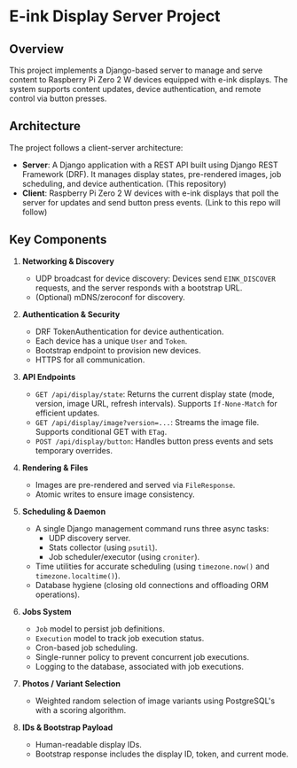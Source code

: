 # E-ink Display Server Project

## Overview


This project implements a Django-based server to manage and serve content to Raspberry Pi Zero 2 W devices equipped with e-ink displays. The system supports content updates, device authentication, and remote control via button presses.


## Architecture


The project follows a client-server architecture:


*   **Server**: A Django application with a REST API built using Django REST Framework (DRF). It manages display states, pre-rendered images, job scheduling, and device authentication. (This repository)
*   **Client**: Raspberry Pi Zero 2 W devices with e-ink displays that poll the server for updates and send button press events. (Link to this repo will follow)


## Key Components


1.  **Networking & Discovery**
    *   UDP broadcast for device discovery: Devices send `EINK_DISCOVER` requests, and the server responds with a bootstrap URL.
    *   (Optional) mDNS/zeroconf for discovery.

2.  **Authentication & Security**
    *   DRF TokenAuthentication for device authentication.
    *   Each device has a unique `User` and `Token`.
    *   Bootstrap endpoint to provision new devices.
    *   HTTPS for all communication.


3.  **API Endpoints**
    *   `GET /api/display/state`: Returns the current display state (mode, version, image URL, refresh intervals). Supports `If-None-Match` for efficient updates.
    *   `GET /api/display/image?version=...`: Streams the image file. Supports conditional GET with `ETag`.
    *   `POST /api/display/button`: Handles button press events and sets temporary overrides.

4.  **Rendering & Files**
    *   Images are pre-rendered and served via `FileResponse`.
    *   Atomic writes to ensure image consistency.

5.  **Scheduling & Daemon**
    *   A single Django management command runs three async tasks:
        *   UDP discovery server.
        *   Stats collector (using `psutil`).
        *   Job scheduler/executor (using `croniter`).
    *   Time utilities for accurate scheduling (using `timezone.now()` and `timezone.localtime()`).
    *   Database hygiene (closing old connections and offloading ORM operations).

6.  **Jobs System**
    *   `Job` model to persist job definitions.
    *   `Execution` model to track job execution status.
    *   Cron-based job scheduling.
    *   Single-runner policy to prevent concurrent job executions.
    *   Logging to the database, associated with job executions.

7.  **Photos / Variant Selection**
    *   Weighted random selection of image variants using PostgreSQL's with a scoring algorithm.

8.  **IDs & Bootstrap Payload**
    *   Human-readable display IDs.
    *   Bootstrap response includes the display ID, token, and current mode.

